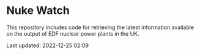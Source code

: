 # Nuke Watch

This repository includes code for retrieving the latest information available on the output of EDF nuclear power plants in the UK.

Last updated: 2022-12-25 02:09
